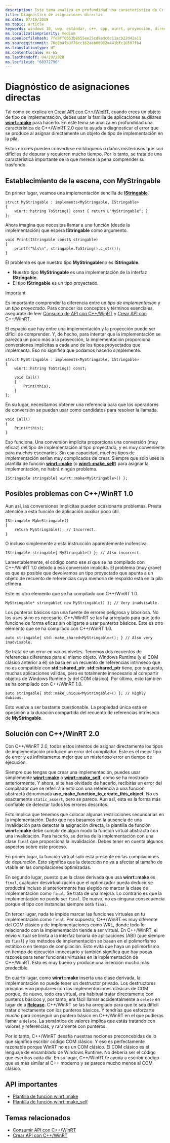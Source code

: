 ```yaml
---
description: Este tema analiza en profundidad una característica de C++/WinRT 2.0 que le ayuda a diagnosticar el error que se produce al crear un objeto de tipo de implementación en la pila, en lugar de usar la familia [**winrt::make**](/uwp/cpp-ref-for-winrt/make) de aplicaciones auxiliares como correspondería.
title: Diagnóstico de asignaciones directas
ms.date: 07/19/2019
ms.topic: article
keywords: windows 10, uwp, estándar, c++, cpp, winrt, proyección, directo, pila, asignaciones, proyectado, implementación
ms.localizationpriority: medium
ms.openlocfilehash: 7fe8ff6653b8655ee25cd9adc0c11acb22d42a11
ms.sourcegitcommit: 76e8b4fb3f76cc162aab80982a441bfc18507fb4
ms.translationtype: HT
ms.contentlocale: es-ES
ms.lasthandoff: 04/29/2020
ms.locfileid: "68372796"
---
```

# <a name="diagnosing-direct-allocations"></a>Diagnóstico de asignaciones directas

Tal como se explica en [Crear API con C++/WinRT](/windows/uwp/cpp-and-winrt-apis/author-apis), cuando crees un objeto de tipo de implementación, debes usar la familia de aplicaciones auxiliares [**winrt::make**](/uwp/cpp-ref-for-winrt/make) para hacerlo. En este tema se analiza en profundidad una característica de C++/WinRT 2.0 que te ayuda a diagnosticar el error que se produce al asignar directamente un objeto de tipo de implementación en la pila.

Estos errores pueden convertirse en bloqueos o daños misteriosos que son difíciles de depurar y requieren mucho tiempo. Por lo tanto, se trata de una característica importante de la que merece la pena comprender su trasfondo.

## <a name="setting-the-scene-with-mystringable"></a>Establecimiento de la escena, con **MyStringable**

En primer lugar, veamos una implementación sencilla de [**IStringable**](/uwp/api/windows.foundation.istringable).

```cppwinrt
struct MyStringable : implements<MyStringable, IStringable>
{
    winrt::hstring ToString() const { return L"MyStringable"; }
};
```

Ahora imagina que necesitas llamar a una función (desde la implementación) que espera **IStringable** como argumento.

```cppwinrt
void Print(IStringable const& stringable)
{
    printf("%ls\n", stringable.ToString().c_str());
}
```

El problema es que nuestro tipo **MyStringable***no* es **IStringable**.

- Nuestro tipo **MyStringable** es una implementación de la interfaz **IStringable**.
- El tipo **IStringable** es un tipo proyectado.

> [!IMPORTANT]
> Es importante comprender la diferencia entre un *tipo de implementación* y un *tipo proyectado*. Para conocer los conceptos y términos esenciales, asegúrate de leer [Consumo de API con C++/WinRT](consume-apis.md) y [Crear API con C++/WinRT](author-apis.md).

El espacio que hay entre una implementación y la proyección puede ser difícil de comprender. Y, de hecho, para intentar que la implementación se parezca un poco más a la proyección, la implementación proporciona conversiones implícitas a cada uno de los tipos proyectados que implementa. Eso no significa que podamos hacerlo simplemente.

```cppwinrt
struct MyStringable : implements<MyStringable, IStringable>
{
    winrt::hstring ToString() const;
 
    void Call()
    {
        Print(this);
    }
};
```

En su lugar, necesitamos obtener una referencia para que los operadores de conversión se puedan usar como candidatos para resolver la llamada.

```cppwinrt
void Call()
{
    Print(*this);
}
```

Eso funciona. Una conversión implícita proporciona una conversión (muy eficaz) del tipo de implementación al tipo proyectado, y es muy conveniente para muchos escenarios. Sin esa capacidad, muchos tipos de implementación serían muy complicados de crear. Siempre que solo uses la plantilla de función [**winrt::make**](/uwp/cpp-ref-for-winrt/make) (o [**winrt::make_self**](/uwp/cpp-ref-for-winrt/make-self)) para asignar la implementación, no habrá ningún problema.

```cppwinrt
IStringable stringable{ winrt::make<MyStringable>() };
```

## <a name="potential-pitfalls-with-cwinrt-10"></a>Posibles problemas con C++/WinRT 1.0

Aun así, las conversiones implícitas pueden ocasionarte problemas. Presta atención a esta función de aplicación auxiliar poco útil.

```cppwinrt
IStringable MakeStringable()
{
    return MyStringable(); // Incorrect.
}
```

O incluso simplemente a esta instrucción aparentemente inofensiva.

```cppwinrt
IStringable stringable{ MyStringable() }; // Also incorrect.
```

Lamentablemente, el código como ese *sí* que se ha compilado con C++/WinRT 1.0 debido a esa conversión implícita. El problema (muy grave) es que es posible que devolvamos un tipo proyectado que apunta a un objeto de recuento de referencias cuya memoria de respaldo está en la pila efímera.

Este es otro elemento que se ha compilado con C++/WinRT 1.0.

```cppwinrt
MyStringable* stringable{ new MyStringable() }; // Very inadvisable.
```

Los punteros básicos son una fuente de errores peligrosa y laboriosa. No los uses si no es necesario. C++/WinRT se las ha arreglado para que todo funcione de forma eficaz sin obligarte a usar punteros básicos. Este es otro elemento que se ha compilado con C++/WinRT 1.0.

```cppwinrt
auto stringable{ std::make_shared<MyStringable>(); } // Also very inadvisable.
```

Se trata de un error en varios niveles. Tenemos dos recuentos de referencias diferentes para el mismo objeto. Windows Runtime (y el COM clásico anterior a él) se basa en un recuento de referencias intrínseco que no es compatible con **std::shared_ptr**. **std::shared_ptr** tiene, por supuesto, muchas aplicaciones válidas, pero es totalmente innecesario al compartir objetos de Windows Runtime (y del COM clásico). Por último, esto también se ha compilado con C++/WinRT 1.0.

```cppwinrt
auto stringable{ std::make_unique<MyStringable>() }; // Highly dubious.
```

Esto vuelve a ser bastante cuestionable. La propiedad única está en oposición a la duración compartida del recuento de referencias intrínseco de **MyStringable**.

## <a name="the-solution-with-cwinrt-20"></a>Solución con C++/WinRT 2.0

Con C++/WinRT 2.0, todos estos intentos de asignar directamente los tipos de implementación producen un error del compilador. Este es el mejor tipo de error y es infinitamente mejor que un misterioso error en tiempo de ejecución.

Siempre que tengas que crear una implementación, puedes usar simplemente [**winrt::make**](/uwp/cpp-ref-for-winrt/make) o [**winrt::make_self**](/uwp/cpp-ref-for-winrt/make-self), como se ha mostrado anteriormente. Y ahora, si te has olvidado de hacerlo, recibirás un error del compilador que se referirá a esto con una referencia a una función abstracta denominada **use_make_function_to_create_this_object**. No es exactamente `static_assert`, pero se parece. Aun así, esta es la forma más confiable de detectar todos los errores descritos.

Esto implica que tenemos que colocar algunas restricciones secundarias en la implementación. Dado que nos basamos en la ausencia de una invalidación para detectar la asignación directa, la plantilla de función **winrt::make** debe cumplir de algún modo la función virtual abstracta con una invalidación. Para hacerlo, se deriva de la implementación con una clase `final` que proporciona la invalidación. Debes tener en cuenta algunos aspectos sobre este proceso.

En primer lugar, la función virtual solo está presente en las compilaciones de depuración. Esto significa que la detección no va a afectar al tamaño de vtable en las compilaciones optimizadas.

En segundo lugar, puesto que la clase derivada que usa **winrt::make** es `final`, cualquier desvirtualización que el optimizador pueda deducir se producirá incluso si anteriormente has elegido no marcar la clase de implementación como `final`. Se trata de una mejora. Lo contrario es que la implementación *no* puede ser `final`. De nuevo, no es ninguna consecuencia porque el tipo con instancias siempre será `final`.

En tercer lugar, nada te impide marcar las funciones virtuales en tu implementación como `final`. Por supuesto, C++/WinRT es muy diferente del COM clásico y de implementaciones como WRL, donde todo lo relacionado con la implementación tiende a ser virtual. En C++/WinRT, el envío virtual se limita a la interfaz binaria de aplicaciones (ABI) (que siempre es `final`) y los métodos de implementación se basan en el polimorfismo estático o en tiempo de compilación. Esto evita que haya un polimorfismo en tiempo de ejecución innecesario y también significa que hay pocas razones para tener funciones virtuales en la implementación de C++/WinRT. Esto es muy bueno y produce una inserción mucho más predecible.

En cuarto lugar, como **winrt::make** inserta una clase derivada, la implementación no puede tener un destructor privado. Los destructores privados eran populares con las implementaciones clásicas de COM porque, de nuevo, todo era virtual, era habitual tratar directamente con punteros básicos y, por tanto, era fácil llamar accidentalmente a `delete` en lugar de a [**Release**](/windows/win32/api/unknwn/nf-unknwn-iunknown-release). C++/WinRT se las ha arreglado para que te sea difícil tratar directamente con los punteros básicos. Y tendrías que esforzarte *mucho* para conseguir un puntero básico en C++/WinRT en el que pudieras llamar a `delete`. La semántica de valores implica que estás tratando con valores y referencias, y raramente con punteros.

Por lo tanto, C++/WinRT desafía nuestras nociones preconcebidas de lo que significa escribir código COM clásico. Y eso es perfectamente razonable porque WinRT no es un COM clásico. El COM clásico es el lenguaje de ensamblado de Windows Runtime. No debería ser el código que escribas cada día. En su lugar, C++/WinRT te ayuda a escribir código que es más similar al C++ moderno y se parece mucho menos al COM clásico.

## <a name="important-apis"></a>API importantes
* [Plantilla de función winrt::make ](/uwp/cpp-ref-for-winrt/make)
* [Plantilla de función winrt::make_self](/uwp/cpp-ref-for-winrt/make-self)

## <a name="related-topics"></a>Temas relacionados
* [Consumir API con C++/WinRT](consume-apis.md)
* [Crear API con C++/WinRT](/windows/uwp/cpp-and-winrt-apis/author-apis)